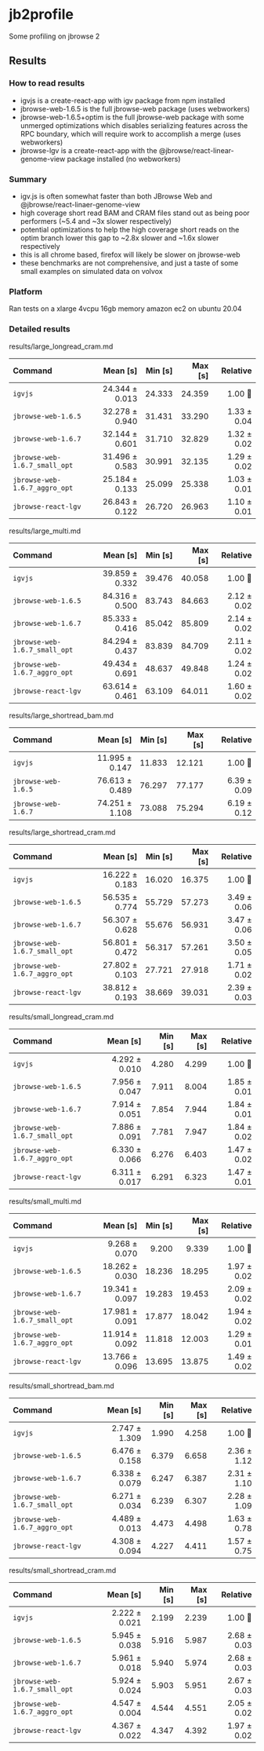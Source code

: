# jb2profile

Some profiling on jbrowse 2

## Results

### How to read results

- igvjs is a create-react-app with igv package from npm installed
- jbrowse-web-1.6.5 is the full jbrowse-web package (uses webworkers)
- jbrowse-web-1.6.5+optim is the full jbrowse-web package with some unmerged
  optimizations which disables serializing features across the RPC boundary,
  which will require work to accomplish a merge (uses webworkers)
- jbrowse-lgv is a create-react-app with the @jbrowse/react-linear-genome-view
  package installed (no webworkers)

### Summary

- igv.js is often somewhat faster than both JBrowse Web and
  @jbrowse/react-linaer-genome-view
- high coverage short read BAM and CRAM files stand out as being poor
  performers (~5.4 and ~3x slower respectively)
- potential optimizations to help the high coverage short reads on the optim
  branch lower this gap to ~2.8x slower and ~1.6x slower respectively
- this is all chrome based, firefox will likely be slower on jbrowse-web
- these benchmarks are not comprehensive, and just a taste of some small
  examples on simulated data on volvox

### Platform

Ran tests on a xlarge 4vcpu 16gb memory amazon ec2 on ubuntu 20.04

### Detailed results



results/large_longread_cram.md


| Command | Mean [s] | Min [s] | Max [s] | Relative |
|:---|---:|---:|---:|---:|
| `igvjs` | 24.344 ± 0.013 | 24.333 | 24.359 | 1.00 🍏|
| `jbrowse-web-1.6.5` | 32.278 ± 0.940 | 31.431 | 33.290 | 1.33 ± 0.04 |
| `jbrowse-web-1.6.7` | 32.144 ± 0.601 | 31.710 | 32.829 | 1.32 ± 0.02 |
| `jbrowse-web-1.6.7_small_opt` | 31.496 ± 0.583 | 30.991 | 32.135 | 1.29 ± 0.02 |
| `jbrowse-web-1.6.7_aggro_opt` | 25.184 ± 0.133 | 25.099 | 25.338 | 1.03 ± 0.01 |
| `jbrowse-react-lgv` | 26.843 ± 0.122 | 26.720 | 26.963 | 1.10 ± 0.01 |


results/large_multi.md


| Command | Mean [s] | Min [s] | Max [s] | Relative |
|:---|---:|---:|---:|---:|
| `igvjs` | 39.859 ± 0.332 | 39.476 | 40.058 | 1.00 🍏|
| `jbrowse-web-1.6.5` | 84.316 ± 0.500 | 83.743 | 84.663 | 2.12 ± 0.02 |
| `jbrowse-web-1.6.7` | 85.333 ± 0.416 | 85.042 | 85.809 | 2.14 ± 0.02 |
| `jbrowse-web-1.6.7_small_opt` | 84.294 ± 0.437 | 83.839 | 84.709 | 2.11 ± 0.02 |
| `jbrowse-web-1.6.7_aggro_opt` | 49.434 ± 0.691 | 48.637 | 49.848 | 1.24 ± 0.02 |
| `jbrowse-react-lgv` | 63.614 ± 0.461 | 63.109 | 64.011 | 1.60 ± 0.02 |


results/large_shortread_bam.md


| Command | Mean [s] | Min [s] | Max [s] | Relative |
|:---|---:|---:|---:|---:|
| `igvjs` | 11.995 ± 0.147 | 11.833 | 12.121 | 1.00 🍏|
| `jbrowse-web-1.6.5` | 76.613 ± 0.489 | 76.297 | 77.177 | 6.39 ± 0.09 |
| `jbrowse-web-1.6.7` | 74.251 ± 1.108 | 73.088 | 75.294 | 6.19 ± 0.12 |


results/large_shortread_cram.md


| Command | Mean [s] | Min [s] | Max [s] | Relative |
|:---|---:|---:|---:|---:|
| `igvjs` | 16.222 ± 0.183 | 16.020 | 16.375 | 1.00 🍏|
| `jbrowse-web-1.6.5` | 56.535 ± 0.774 | 55.729 | 57.273 | 3.49 ± 0.06 |
| `jbrowse-web-1.6.7` | 56.307 ± 0.628 | 55.676 | 56.931 | 3.47 ± 0.06 |
| `jbrowse-web-1.6.7_small_opt` | 56.801 ± 0.472 | 56.317 | 57.261 | 3.50 ± 0.05 |
| `jbrowse-web-1.6.7_aggro_opt` | 27.802 ± 0.103 | 27.721 | 27.918 | 1.71 ± 0.02 |
| `jbrowse-react-lgv` | 38.812 ± 0.193 | 38.669 | 39.031 | 2.39 ± 0.03 |


results/small_longread_cram.md


| Command | Mean [s] | Min [s] | Max [s] | Relative |
|:---|---:|---:|---:|---:|
| `igvjs` | 4.292 ± 0.010 | 4.280 | 4.299 | 1.00 🍏|
| `jbrowse-web-1.6.5` | 7.956 ± 0.047 | 7.911 | 8.004 | 1.85 ± 0.01 |
| `jbrowse-web-1.6.7` | 7.914 ± 0.051 | 7.854 | 7.944 | 1.84 ± 0.01 |
| `jbrowse-web-1.6.7_small_opt` | 7.886 ± 0.091 | 7.781 | 7.947 | 1.84 ± 0.02 |
| `jbrowse-web-1.6.7_aggro_opt` | 6.330 ± 0.066 | 6.276 | 6.403 | 1.47 ± 0.02 |
| `jbrowse-react-lgv` | 6.311 ± 0.017 | 6.291 | 6.323 | 1.47 ± 0.01 |


results/small_multi.md


| Command | Mean [s] | Min [s] | Max [s] | Relative |
|:---|---:|---:|---:|---:|
| `igvjs` | 9.268 ± 0.070 | 9.200 | 9.339 | 1.00 🍏|
| `jbrowse-web-1.6.5` | 18.262 ± 0.030 | 18.236 | 18.295 | 1.97 ± 0.02 |
| `jbrowse-web-1.6.7` | 19.341 ± 0.097 | 19.283 | 19.453 | 2.09 ± 0.02 |
| `jbrowse-web-1.6.7_small_opt` | 17.981 ± 0.091 | 17.877 | 18.042 | 1.94 ± 0.02 |
| `jbrowse-web-1.6.7_aggro_opt` | 11.914 ± 0.092 | 11.818 | 12.003 | 1.29 ± 0.01 |
| `jbrowse-react-lgv` | 13.766 ± 0.096 | 13.695 | 13.875 | 1.49 ± 0.02 |


results/small_shortread_bam.md


| Command | Mean [s] | Min [s] | Max [s] | Relative |
|:---|---:|---:|---:|---:|
| `igvjs` | 2.747 ± 1.309 | 1.990 | 4.258 | 1.00 🍏|
| `jbrowse-web-1.6.5` | 6.476 ± 0.158 | 6.379 | 6.658 | 2.36 ± 1.12 |
| `jbrowse-web-1.6.7` | 6.338 ± 0.079 | 6.247 | 6.387 | 2.31 ± 1.10 |
| `jbrowse-web-1.6.7_small_opt` | 6.271 ± 0.034 | 6.239 | 6.307 | 2.28 ± 1.09 |
| `jbrowse-web-1.6.7_aggro_opt` | 4.489 ± 0.013 | 4.473 | 4.498 | 1.63 ± 0.78 |
| `jbrowse-react-lgv` | 4.308 ± 0.094 | 4.227 | 4.411 | 1.57 ± 0.75 |


results/small_shortread_cram.md


| Command | Mean [s] | Min [s] | Max [s] | Relative |
|:---|---:|---:|---:|---:|
| `igvjs` | 2.222 ± 0.021 | 2.199 | 2.239 | 1.00 🍏|
| `jbrowse-web-1.6.5` | 5.945 ± 0.038 | 5.916 | 5.987 | 2.68 ± 0.03 |
| `jbrowse-web-1.6.7` | 5.961 ± 0.018 | 5.940 | 5.974 | 2.68 ± 0.03 |
| `jbrowse-web-1.6.7_small_opt` | 5.924 ± 0.024 | 5.903 | 5.951 | 2.67 ± 0.03 |
| `jbrowse-web-1.6.7_aggro_opt` | 4.547 ± 0.004 | 4.544 | 4.551 | 2.05 ± 0.02 |
| `jbrowse-react-lgv` | 4.367 ± 0.022 | 4.347 | 4.392 | 1.97 ± 0.02 |


